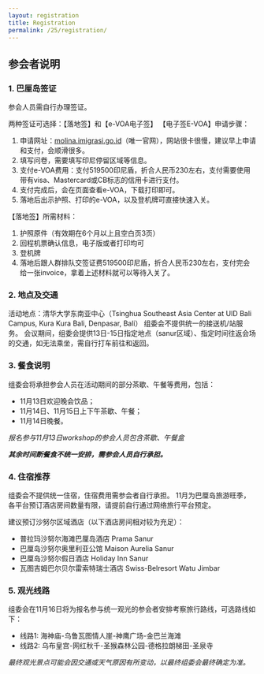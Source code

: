 ```yaml
---
layout: registration
title: Registration
permalink: /25/registration/
---
```


## 参会者说明

### 1. 巴厘岛签证
参会人员需自行办理签证。

两种签证可选择：【落地签】和【e-VOA电子签】
【电子签E-VOA】申请步骤：
1. 申请网址：<a href="molina.imigrasi.go.id" target="_blank">molina.imigrasi.go.id</a>（唯一官网），网站很卡很慢，建议早上申请和支付，会顺滑很多。
2. 填写问卷，需要填写印尼停留区域等信息。
3. 支付e-VOA费用：支付519500印尼盾，折合人民币230左右，支付需要使用带有visa、Mastercard或CB标志的信用卡进行支付。
4. 支付完成后，会在页面查看e-VOA，下载打印即可。
5. 落地后出示护照、打印的e-VOA，以及登机牌可直接快速入关。

【落地签】所需材料：
1. 护照原件（有效期在6个月以上且空白页3页）
2. 回程机票确认信息，电子版或者打印均可
3. 登机牌
4. 落地后跟人群排队交签证费519500印尼盾，折合人民币230左右，支付完会给一张invoice，拿着上述材料就可以等待入关了。

### 2.	地点及交通
活动地点：清华大学东南亚中心（Tsinghua Southeast Asia Center at UID Bali Campus, Kura Kura Bali, Denpasar, Bali）
组委会不提供统一的接送机/站服务。 
会议期间，组委会提供13日-15日指定地点（sanur区域）、指定时间往返会场的交通，如无法乘坐，需自行打车前往和返回。

### 3.	餐食说明
组委会将承担参会人员在活动期间的部分茶歇、午餐等费用，包括：
- 11月13日欢迎晚会饮品；
- 11月14日、11月15日上下午茶歇、午餐；
- 11月14日晚餐。

*报名参与11月13日workshop的参会人员包含茶歇、午餐盒*

***其余时间断餐食不统一安排，需参会人员自行承担。***

### 4.	住宿推荐
组委会不提供统一住宿，住宿费用需参会者自行承担。
11月为巴厘岛旅游旺季，各平台预订酒店房间数量有限，请提前自行通过网络旅行平台预定。

建议预订沙努尔区域酒店（以下酒店房间相对较为充足）：
-	普拉玛沙努尔海滩巴厘岛酒店 Prama Sanur
-	巴厘岛沙努尔奥里利亚公馆 Maison Aurelia Sanur
-	巴厘岛沙努尔假日酒店 Holiday Inn Sanur
-	瓦图吉姆巴尔贝尔雷索特瑞士酒店 Swiss-Belresort Watu Jimbar

### 5.	观光线路
组委会在11月16日将为报名参与统一观光的参会者安排考察旅行路线，可选路线如下：

- 线路1: 海神庙-乌鲁瓦图情人崖-神鹰广场-金巴兰海滩   
- 线路2: 乌布皇宫-网红秋千-圣猴森林公园-德格拉朗梯田-圣泉寺

*最终观光景点可能会因交通或天气原因有所变动，以最终组委会最终确定为准。*


